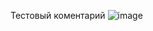Тестовый коментарий
![image](https://user-images.githubusercontent.com/98385677/161361577-c4d8691b-710a-4e76-a0d4-b0b7ab407765.png)
